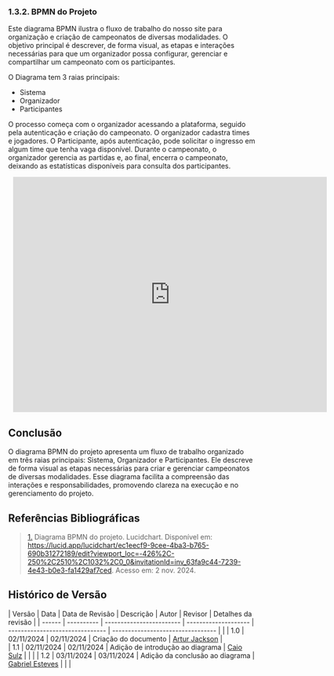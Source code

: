 ### 1.3.2. BPMN do Projeto

 Este diagrama BPMN ilustra o fluxo de trabalho do nosso site para organização e criação de campeonatos de diversas modalidades. O objetivo principal é descrever, de forma visual, as etapas e interações necessárias para que um organizador possa configurar, gerenciar e compartilhar um campeonato com os participantes.
 
 O Diagrama tem 3 raias principais:

- Sistema
- Organizador
- Participantes

O processo começa com o organizador acessando a plataforma, seguido pela autenticação e criação do campeonato. O organizador cadastra times e jogadores. O Participante, após autenticação, pode solicitar o ingresso em algum time que tenha vaga disponível. Durante o campeonato, o organizador gerencia as partidas e, ao final, encerra o campeonato, deixando as estatísticas disponíveis para consulta dos participantes.

<div style="width: 935px; height: 480px; margin: 10px; position: relative;"><iframe allowfullscreen frameborder="0" style="width:640px; height:480px" src="https://lucid.app/documents/embedded/ec1eecf9-9cee-4ba3-b765-690b31272189" id="9XGn9AWuBDba"></iframe></div>

## Conclusão

O diagrama BPMN do projeto apresenta um fluxo de trabalho organizado em três raias principais: Sistema, Organizador e Participantes. Ele descreve de forma visual as etapas necessárias para criar e gerenciar campeonatos de diversas modalidades.
Esse diagrama facilita a compreensão das interações e responsabilidades, promovendo clareza na execução e no gerenciamento do projeto.


## <a>Referências Bibliográficas</a>

> <a id="REF1" href="#anchor_1">1.</a> Diagrama BPMN do projeto. Lucidchart. Disponível em: <https://lucid.app/lucidchart/ec1eecf9-9cee-4ba3-b765-690b31272189/edit?viewport_loc=-426%2C-250%2C2510%2C1032%2C0_0&invitationId=inv_63fa9c44-7239-4e43-b0e3-fa1429af7ced>. Acesso em: 2 nov. 2024.



## Histórico de Versão

| Versão | Data       | Data de Revisão          | Descrição            | Autor              | Revisor                 | Detalhes da revisão |
| ------ | ---------- | ------------------------ | -------------------- | ------------------------------- | --------------------------------- | |
| 1.0    | 02/11/2024 | 02/11/2024               | Criação do documento | [Artur Jackson](https://github.com/artur-jack) |  
| 1.1    | 02/11/2024 | 02/11/2024               | Adição de introdução ao diagrama | [Caio Sulz](https://github.com/CaioSulz) | | |
| 1.2    | 03/11/2024 | 03/11/2024               | Adição da conclusão ao diagrama | [Gabriel Esteves](https://github.com/GabrielMEsteves) | | |